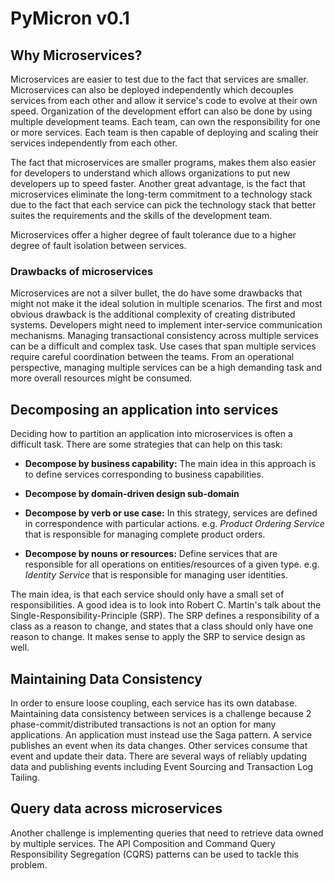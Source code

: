 # PyMicron v0.1

## Why Microservices?

Microservices are easier to test due to the fact that services are smaller. Microservices
can also be deployed independently which decouples services from each other and allow it 
service's code to evolve at their own speed. Organization of the development effort can also
be done by using multiple development teams. Each team, can own the responsibility for one or
more services. Each team is then capable of deploying and scaling their services independently
from each other. 

The fact that microservices are smaller programs, makes them also easier for developers to 
understand which allows organizations to put new developers up to speed faster. Another great
advantage, is the fact that microservices eliminate the long-term commitment to a technology stack
due to the fact that each service can pick the technology stack that better suites the requirements
and the skills of the development team. 

Microservices offer a higher degree of fault tolerance due to a higher degree of fault isolation
between services. 

### Drawbacks of microservices

Microservices are not a silver bullet, the do have some drawbacks that might not make it the ideal
solution in multiple scenarios. The first and most obvious drawback is the additional complexity
of creating distributed systems. Developers might need to implement inter-service communication
mechanisms. Managing transactional consistency across multiple services can be a difficult and 
complex task. Use cases that span multiple services require careful coordination between the teams. 
From an operational perspective, managing multiple services can be a high demanding task and more
overall resources might be consumed.

## Decomposing an application into services

Deciding how to partition an application into  microservices is often a difficult task. There are
some strategies that can help on this task:

- **Decompose by business capability:** The main idea in this approach is to define services 
corresponding to business capabilities.

- **Decompose by domain-driven design sub-domain**

- **Decompose by verb or use case:** In this strategy, services are defined in correspondence 
with particular actions. e.g. *Product Ordering Service* that is responsible for managing complete 
product orders.

- **Decompose by nouns or resources:** Define services that are responsible for all operations 
on entities/resources of a given type. e.g. *Identity Service* that is responsible for managing 
user identities. 

The main idea, is that each service should only have a small set of responsibilities. A good idea
is to look into Robert C. Martin's talk about the Single-Responsibility-Principle (SRP). The SRP 
defines a responsibility of a class as a reason to change, and states that a class should only 
have one reason to change. It makes sense to apply the SRP to service design as well. 

## Maintaining Data Consistency

In order to ensure loose coupling, each service has its own database. Maintaining data consistency 
between services is a challenge because 2 phase-commit/distributed transactions is not an option 
for many applications. An application must instead use the Saga pattern. A service publishes 
an event when its data changes. Other services consume that event and update their data. There 
are several ways of reliably updating data and publishing events including Event Sourcing and 
Transaction Log Tailing.

## Query data across microservices

Another challenge is implementing queries that need to retrieve data owned by multiple services.
The API Composition and Command Query Responsibility Segregation (CQRS) patterns can be used to 
tackle this problem. 


